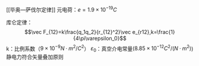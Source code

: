 [[毕奥—萨伐尔定律]]
元电荷：$e=1.9\times 10^{-19}C$

库仑定律：$$\vec F_{12}=k\frac{q_1q_2}{r_{12}^2}\vec e_{r12},k=\frac{1}{4\pi\varepsilon_0}$$
k：比例系数（$9\times 10^{-9}N·m^2/C^2$）
$\varepsilon_0$：真空介电常量($8.85\times 10^{-12}C^2/(N·m^2)$)
静电力符合矢量叠加原则

